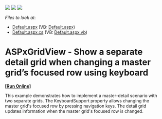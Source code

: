 <!-- default badges list -->
![](https://img.shields.io/endpoint?url=https://codecentral.devexpress.com/api/v1/VersionRange/128536531/12.2.6%2B)
[![](https://img.shields.io/badge/Open_in_DevExpress_Support_Center-FF7200?style=flat-square&logo=DevExpress&logoColor=white)](https://supportcenter.devexpress.com/ticket/details/E4544)
[![](https://img.shields.io/badge/📖_How_to_use_DevExpress_Examples-e9f6fc?style=flat-square)](https://docs.devexpress.com/GeneralInformation/403183)
<!-- default badges end -->
<!-- default file list -->
*Files to look at*:

* [Default.aspx](./CS/WebSite/Default.aspx) (VB: [Default.aspx](./VB/WebSite/Default.aspx))
* [Default.aspx.cs](./CS/WebSite/Default.aspx.cs) (VB: [Default.aspx.vb](./VB/WebSite/Default.aspx.vb))
<!-- default file list end -->
# ASPxGridView - Show a separate detail grid when changing a master grid’s focused row using keyboard
<!-- run online -->
**[[Run Online]](https://codecentral.devexpress.com/e4544/)**
<!-- run online end -->


<p>This example demonstrates how to implement a master-detail scenario with two separate grids. The KeyboardSupport property allows changing the master grid's focused row by pressing navigation keys. The detail grid updates information when the master grid's focused row is changed.</p><br />


<br/>


